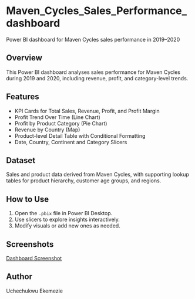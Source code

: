 # Maven_Cycles_Sales_Performance_dashboard
Power BI dashboard for Maven Cycles sales performance in 2019–2020

## Overview
This Power BI dashboard analyses sales performance for Maven Cycles during 2019 and 2020, including revenue, profit, and category-level trends.

## Features
- KPI Cards for Total Sales, Revenue, Profit, and Profit Margin
- Profit Trend Over Time (Line Chart)
- Profit by Product Category (Pie Chart)
- Revenue by Country (Map)
- Product-level Detail Table with Conditional Formatting
- Date, Country, Continent and Category Slicers

## Dataset
Sales and product data derived from Maven Cycles, with supporting lookup tables for product hierarchy, customer age groups, and regions.

## How to Use
1. Open the `.pbix` file in Power BI Desktop.
2. Use slicers to explore insights interactively.
3. Modify visuals or add new ones as needed.

## Screenshots
[Dashboard Screenshot](dashboard_overview.png)

## Author
Uchechukwu Ekemezie
